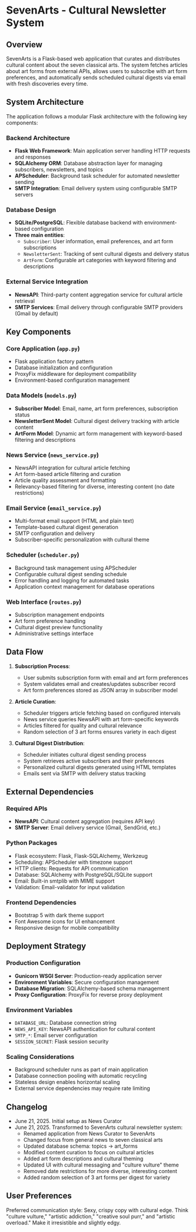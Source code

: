 # SevenArts - Cultural Newsletter System

## Overview

SevenArts is a Flask-based web application that curates and distributes cultural content about the seven classical arts. The system fetches articles about art forms from external APIs, allows users to subscribe with art form preferences, and automatically sends scheduled cultural digests via email with fresh discoveries every time.

## System Architecture

The application follows a modular Flask architecture with the following key components:

### Backend Architecture
- **Flask Web Framework**: Main application server handling HTTP requests and responses
- **SQLAlchemy ORM**: Database abstraction layer for managing subscribers, newsletters, and topics
- **APScheduler**: Background task scheduler for automated newsletter sending
- **SMTP Integration**: Email delivery system using configurable SMTP servers

### Database Design
- **SQLite/PostgreSQL**: Flexible database backend with environment-based configuration
- **Three main entities**:
  - `Subscriber`: User information, email preferences, and art form subscriptions
  - `NewsletterSent`: Tracking of sent cultural digests and delivery status
  - `ArtForm`: Configurable art categories with keyword filtering and descriptions

### External Service Integration
- **NewsAPI**: Third-party content aggregation service for cultural article retrieval
- **SMTP Services**: Email delivery through configurable SMTP providers (Gmail by default)

## Key Components

### Core Application (`app.py`)
- Flask application factory pattern
- Database initialization and configuration
- ProxyFix middleware for deployment compatibility
- Environment-based configuration management

### Data Models (`models.py`)
- **Subscriber Model**: Email, name, art form preferences, subscription status
- **NewsletterSent Model**: Cultural digest delivery tracking with article content
- **ArtForm Model**: Dynamic art form management with keyword-based filtering and descriptions

### News Service (`news_service.py`)
- NewsAPI integration for cultural article fetching
- Art form-based article filtering and curation
- Article quality assessment and formatting
- Relevancy-based filtering for diverse, interesting content (no date restrictions)

### Email Service (`email_service.py`)
- Multi-format email support (HTML and plain text)
- Template-based cultural digest generation
- SMTP configuration and delivery
- Subscriber-specific personalization with cultural theme

### Scheduler (`scheduler.py`)
- Background task management using APScheduler
- Configurable cultural digest sending schedule
- Error handling and logging for automated tasks
- Application context management for database operations

### Web Interface (`routes.py`)
- Subscription management endpoints
- Art form preference handling
- Cultural digest preview functionality
- Administrative settings interface

## Data Flow

1. **Subscription Process**:
   - User submits subscription form with email and art form preferences
   - System validates email and creates/updates subscriber record
   - Art form preferences stored as JSON array in subscriber model

2. **Article Curation**:
   - Scheduler triggers article fetching based on configured intervals
   - News service queries NewsAPI with art form-specific keywords
   - Articles filtered for quality and cultural relevance
   - Random selection of 3 art forms ensures variety in each digest

3. **Cultural Digest Distribution**:
   - Scheduler initiates cultural digest sending process
   - System retrieves active subscribers and their preferences
   - Personalized cultural digests generated using HTML templates
   - Emails sent via SMTP with delivery status tracking

## External Dependencies

### Required APIs
- **NewsAPI**: Cultural content aggregation (requires API key)
- **SMTP Server**: Email delivery service (Gmail, SendGrid, etc.)

### Python Packages
- Flask ecosystem: Flask, Flask-SQLAlchemy, Werkzeug
- Scheduling: APScheduler with timezone support
- HTTP clients: Requests for API communication
- Database: SQLAlchemy with PostgreSQL/SQLite support
- Email: Built-in smtplib with MIME support
- Validation: Email-validator for input validation

### Frontend Dependencies
- Bootstrap 5 with dark theme support
- Font Awesome icons for UI enhancement
- Responsive design for mobile compatibility

## Deployment Strategy

### Production Configuration
- **Gunicorn WSGI Server**: Production-ready application server
- **Environment Variables**: Secure configuration management
- **Database Migration**: SQLAlchemy-based schema management
- **Proxy Configuration**: ProxyFix for reverse proxy deployment

### Environment Variables
- `DATABASE_URL`: Database connection string
- `NEWS_API_KEY`: NewsAPI authentication for cultural content
- `SMTP_*`: Email server configuration
- `SESSION_SECRET`: Flask session security

### Scaling Considerations
- Background scheduler runs as part of main application
- Database connection pooling with automatic recycling
- Stateless design enables horizontal scaling
- External service dependencies may require rate limiting

## Changelog
- June 21, 2025. Initial setup as News Curator
- June 21, 2025. Transformed to SevenArts cultural newsletter system:
  - Renamed application from News Curator to SevenArts
  - Changed focus from general news to seven classical arts
  - Updated database schema: topics → art_forms
  - Modified content curation to focus on cultural articles
  - Added art form descriptions and cultural theming
  - Updated UI with cultural messaging and "culture vulture" theme
  - Removed date restrictions for more diverse, interesting content
  - Added random selection of 3 art forms per digest for variety

## User Preferences

Preferred communication style: Sexy, crispy copy with cultural edge. Think "culture vulture," "artistic addiction," "creative soul purr," and "artistic overload." Make it irresistible and slightly edgy.